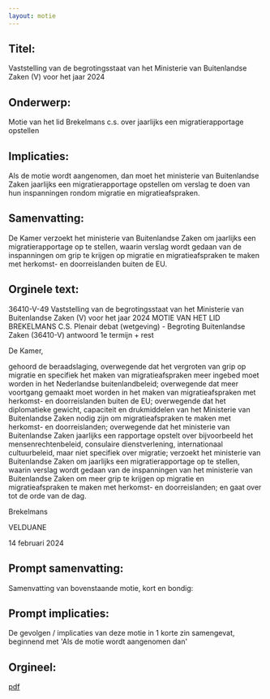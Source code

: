 ```yaml
---
layout: motie
---
```

## Titel:
Vaststelling van de begrotingsstaat van het Ministerie van Buitenlandse Zaken (V) voor het jaar 2024
## Onderwerp:
Motie van het lid Brekelmans c.s. over jaarlijks een migratierapportage opstellen 
## Implicaties:
Als de motie wordt aangenomen, dan moet het ministerie van Buitenlandse Zaken jaarlijks een migratierapportage opstellen om verslag te doen van hun inspanningen rondom migratie en migratieafspraken.
## Samenvatting:
De Kamer verzoekt het ministerie van Buitenlandse Zaken om jaarlijks een migratierapportage op te stellen, waarin verslag wordt gedaan van de inspanningen om grip te krijgen op migratie en migratieafspraken te maken met herkomst- en doorreislanden buiten de EU.
## Orginele text:


36410-V-49
Vaststelling van de begrotingsstaat van het Ministerie van Buitenlandse Zaken (V) voor het jaar 2024
MOTIE VAN HET LID BREKELMANS C.S.
Plenair debat (wetgeving) - Begroting Buitenlandse Zaken (36410-V) antwoord 1e termijn + rest

De Kamer,

gehoord de beraadslaging,
overwegende dat het vergroten van grip op migratie en specifiek het maken van migratieafspraken
meer ingebed moet worden in het Nederlandse buitenlandbeleid;
overwegende dat meer voortgang gemaakt moet worden in het maken van migratieafspraken met
herkomst- en doorreislanden buiten de EU;
overwegende dat het diplomatieke gewicht, capaciteit en drukmiddelen van het Ministerie van
Buitenlandse Zaken nodig zijn om migratieafspraken te maken met herkomst- en doorreislanden;
overwegende dat het ministerie van Buitenlandse Zaken jaarlijks een rapportage opstelt over
bijvoorbeeld het mensenrechtenbeleid, consulaire dienstverlening, internationaal cultuurbeleid,
maar niet specifiek over migratie;
verzoekt het ministerie van Buitenlandse Zaken om jaarlijks een migratierapportage op te stellen,
waarin verslag wordt gedaan van de inspanningen van het ministerie van Buitenlandse Zaken om
meer grip te krijgen op migratie en migratieafspraken te maken met herkomst- en doorreislanden;
en gaat over tot de orde van de dag.

Brekelmans

VELDUANE

14 februari 2024


## Prompt samenvatting:
Samenvatting van bovenstaande motie, kort en bondig:


## Prompt implicaties:
De gevolgen / implicaties van deze motie in 1 korte zin samengevat, beginnend met 'Als de motie wordt aangenomen dan' 

## Orgineel:
[pdf](https://gegevensmagazijn.tweedekamer.nl/OData/v4/2.0/Document(4595c612-aec2-4e33-99db-bfa7cd762e01)/resource)

